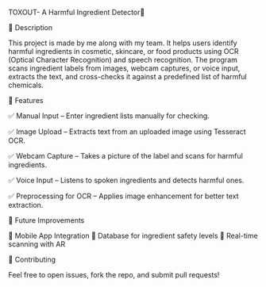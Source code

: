 TOXOUT- A Harmful Ingredient Detector🧴

📌 Description

This project is made by me along with my team. It helps users identify harmful ingredients in cosmetic, skincare, or food products using OCR (Optical Character Recognition) and speech recognition. The program scans ingredient labels from images, webcam captures, or voice input, extracts the text, and cross-checks it against a predefined list of harmful chemicals.

🚀 Features

✅ Manual Input – Enter ingredient lists manually for checking.

✅ Image Upload – Extracts text from an uploaded image using Tesseract OCR.

✅ Webcam Capture – Takes a picture of the label and scans for harmful ingredients.

✅ Voice Input – Listens to spoken ingredients and detects harmful ones.

✅ Preprocessing for OCR – Applies image enhancement for better text extraction.

🎯 Future Improvements

🚀 Mobile App Integration
🚀 Database for ingredient safety levels
🚀 Real-time scanning with AR

🤝 Contributing

Feel free to open issues, fork the repo, and submit pull requests!




